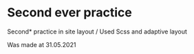 # Second ever practice
Second* practice in site layout / 
Used Scss and adaptive layout


Was made at 31.05.2021
